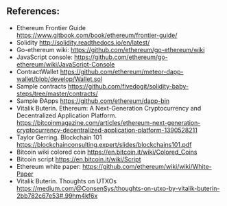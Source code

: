 ## References:
- Ethereum Frontier Guide https://www.gitbook.com/book/ethereum/frontier-guide/
- Solidity http://solidity.readthedocs.io/en/latest/
- Go-ethereum wiki: https://github.com/ethereum/go-ethereum/wiki
- JavaScript console: https://github.com/ethereum/go-ethereum/wiki/JavaScript-Console
- ContractWallet https://github.com/ethereum/meteor-dapp-wallet/blob/develop/Wallet.sol
- Sample contracts https://github.com/fivedogit/solidity-baby-steps/tree/master/contracts/
- Sample ÐApps  https://github.com/ethereum/dapp-bin
- Vitalik Buterin. Ethereum: A Next-Generation Cryptocurrency and Decentralized Application Platform. https://bitcoinmagazine.com/articles/ethereum-next-generation-cryptocurrency-decentralized-application-platform-1390528211
- Taylor Gerring. Blockchain 101 https://blockchainconsulting.expert/slides/blockchains101.pdf
- Bitcoin wiki colored coin https://en.bitcoin.it/wiki/Colored_Coins
- Bitcoin script https://en.bitcoin.it/wiki/Script
- Ethereum white paper: https://github.com/ethereum/wiki/wiki/White-Paper
- Vitalik Buterin. Thoughts on UTXOs https://medium.com/@ConsenSys/thoughts-on-utxo-by-vitalik-buterin-2bb782c67e53#.99hm4kf6x
